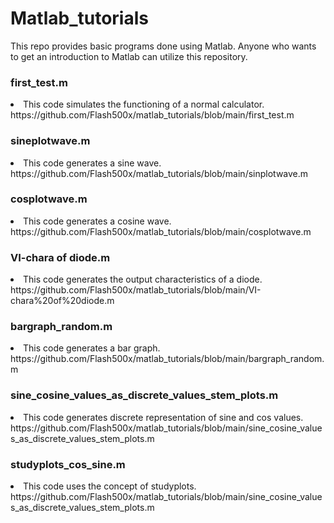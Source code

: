 <h1>Matlab_tutorials </h1> 
This repo provides basic programs done using Matlab. Anyone who wants to get an introduction to Matlab can utilize this repository.
<h3>first_test.m</h3>
<li>This code simulates the functioning of a normal calculator. https://github.com/Flash500x/matlab_tutorials/blob/main/first_test.m</li>
<h3>sineplotwave.m</h3>
<li>This code generates a sine wave. https://github.com/Flash500x/matlab_tutorials/blob/main/sinplotwave.m</li>
<h3>cosplotwave.m</h3>
<li>This code generates a cosine wave. https://github.com/Flash500x/matlab_tutorials/blob/main/cosplotwave.m</li>
<h3>VI-chara of diode.m</h3>
<li>This code generates the output characteristics of a diode. https://github.com/Flash500x/matlab_tutorials/blob/main/VI-chara%20of%20diode.m</li>
<h3>bargraph_random.m</h3>
<li>This code generates a bar graph. https://github.com/Flash500x/matlab_tutorials/blob/main/bargraph_random.m</li>
<h3>sine_cosine_values_as_discrete_values_stem_plots.m</h3>
<li>This code generates discrete representation of sine and cos values. https://github.com/Flash500x/matlab_tutorials/blob/main/sine_cosine_values_as_discrete_values_stem_plots.m</li>
<h3>studyplots_cos_sine.m</h3>
<li>This code uses the concept of studyplots. https://github.com/Flash500x/matlab_tutorials/blob/main/sine_cosine_values_as_discrete_values_stem_plots.m</li>
